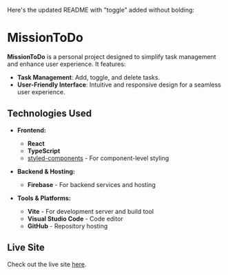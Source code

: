 Here's the updated README with "toggle" added without bolding:

# **MissionToDo**

**MissionToDo** is a personal project designed to simplify task management and enhance user experience. It features:

- **Task Management**: Add, toggle, and delete tasks.
- **User-Friendly Interface**: Intuitive and responsive design for a seamless user experience.

## **Technologies Used**

- **Frontend:**
  - **React**
  - **TypeScript**
  - [styled-components](https://styled-components.com/) - For component-level styling

- **Backend & Hosting:**
  - **Firebase** - For backend services and hosting

- **Tools & Platforms:**
  - **Vite** - For development server and build tool
  - **Visual Studio Code** - Code editor
  - **GitHub** - Repository hosting

## **Live Site**

Check out the live site [here](https://missiontodo-6fe69.web.app).